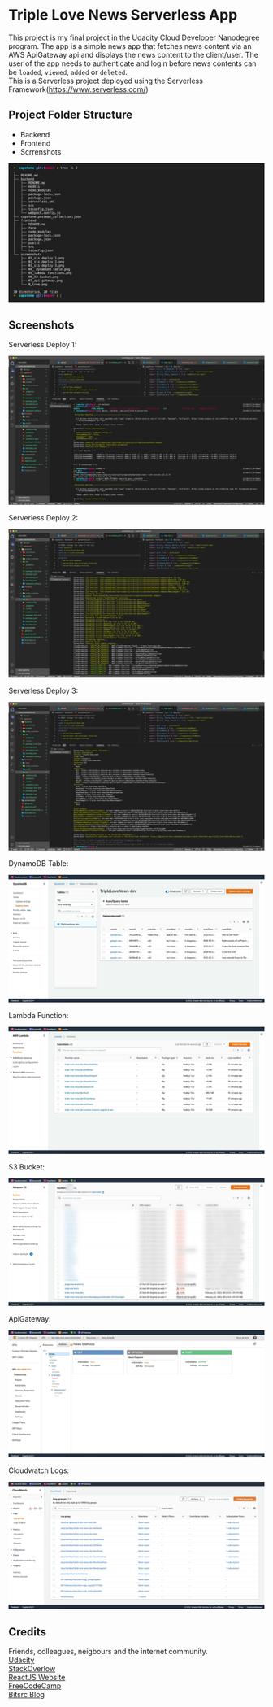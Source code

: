 # Triple Love News Serverless App
This project is my final project in the Udacity Cloud Developer Nanodegree program. The app is a simple news app that fetches news content via an AWS ApiGateway api and displays the news content to the client/user. The user of the app needs to authenticate and login before news contents can be `loaded`, `viewed`, `added` or `deleted`. \
This is a Serverless project deployed using the Serverless Framework(https://www.serverless.com/)

## Project Folder Structure

* Backend
* Frontend
* Scrrenshots

![Alt text](screenshots/0_tree.jpg?raw=true "Project tree")


## Screenshots
Serverless Deploy 1:

![Alt text](screenshots/01_sls-deploy-1.jpg?raw=true "Serverless Deploy 1")


Serverless Deploy 2:

![Alt text](screenshots/02_sls-deploy-2.jpg?raw=true "Serverless Deploy 2")


Serverless Deploy 3:

![Alt text](screenshots/03_sls-deploy-3.jpg?raw=true "Serverless Deploy 3")


DynamoDB Table:

![Alt text](screenshots/04_dynamoDB-table.jpg?raw=true "DynamoDB Table")


Lambda Function:

![Alt text](screenshots/05_lambda-functions.jpg?raw=true "Lambda Function")


S3 Bucket:

![Alt text](screenshots/06_S3-bucket.jpg?raw=true "S3 Bucket")


ApiGateway:

![Alt text](screenshots/07_api-gateway.jpg?raw=true "ApiGateway")


Cloudwatch Logs:

![Alt text](screenshots/08_cloudwatch-logs.png?raw=true "Cloudwatch Logs")


## Credits
Friends, colleagues, neigbours and the internet community.\
[Udacity](https://udacity.com)\
[StackOverlow]()\
[ReactJS Website]()\
[FreeCodeCamp]()\
[Bitsrc Blog](https://blog.bitsrc.io/things-you-should-know-when-fetching-data-for-react-components-39d61602feda)
